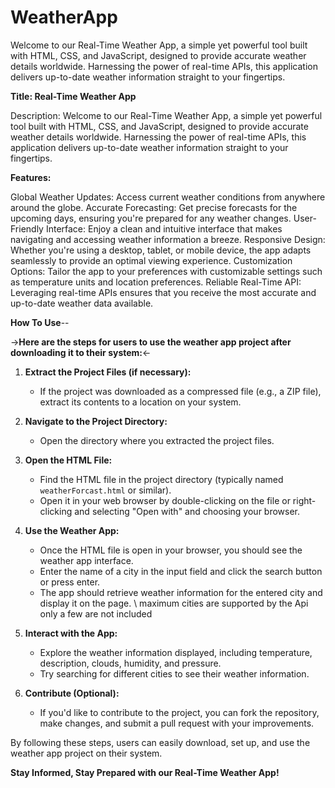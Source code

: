 # WeatherApp

Welcome to our Real-Time Weather App, a simple yet powerful tool built with HTML, CSS, and JavaScript, designed to provide accurate weather details worldwide. Harnessing the power of real-time APIs, this application delivers up-to-date weather information straight to your fingertips.


**Title: Real-Time Weather App**

Description:
Welcome to our Real-Time Weather App, a simple yet powerful tool built with HTML, CSS, and JavaScript, designed to provide accurate weather details worldwide. Harnessing the power of real-time APIs, this application delivers up-to-date weather information straight to your fingertips.

**Features:**

Global Weather Updates: Access current weather conditions from anywhere around the globe.
Accurate Forecasting: Get precise forecasts for the upcoming days, ensuring you're prepared for any weather changes.
User-Friendly Interface: Enjoy a clean and intuitive interface that makes navigating and accessing weather information a breeze.
Responsive Design: Whether you're using a desktop, tablet, or mobile device, the app adapts seamlessly to provide an optimal viewing experience.
Customization Options: Tailor the app to your preferences with customizable settings such as temperature units and location preferences.
Reliable Real-Time API: Leveraging real-time APIs ensures that you receive the most accurate and up-to-date weather data available.


**How To Use**--

->**Here are the steps for users to use the weather app project after downloading it to their system:**<-

1. **Extract the Project Files (if necessary):**
   - If the project was downloaded as a compressed file (e.g., a ZIP file), extract its contents to a location on your system.

2. **Navigate to the Project Directory:**
   - Open the directory where you extracted the project files.

3. **Open the HTML File:**
   - Find the HTML file in the project directory (typically named `weatherForcast.html` or similar).
   - Open it in your web browser by double-clicking on the file or right-clicking and selecting "Open with" and choosing your browser.

4. **Use the Weather App:**
   - Once the HTML file is open in your browser, you should see the weather app interface.
   - Enter the name of a city in the input field and click the search button or press enter.
   - The app should retrieve weather information for the entered city and display it on the page. \\ maximum cities are supported by the Api only a few are not included

5. **Interact with the App:**
   - Explore the weather information displayed, including temperature, description, clouds, humidity, and pressure.
   - Try searching for different cities to see their weather information.

6. **Contribute (Optional):**
   - If you'd like to contribute to the project, you can fork the repository, make changes, and submit a pull request with your improvements.

By following these steps, users can easily download, set up, and use the weather app project on their system.

**Stay Informed, Stay Prepared with our Real-Time Weather App!**
